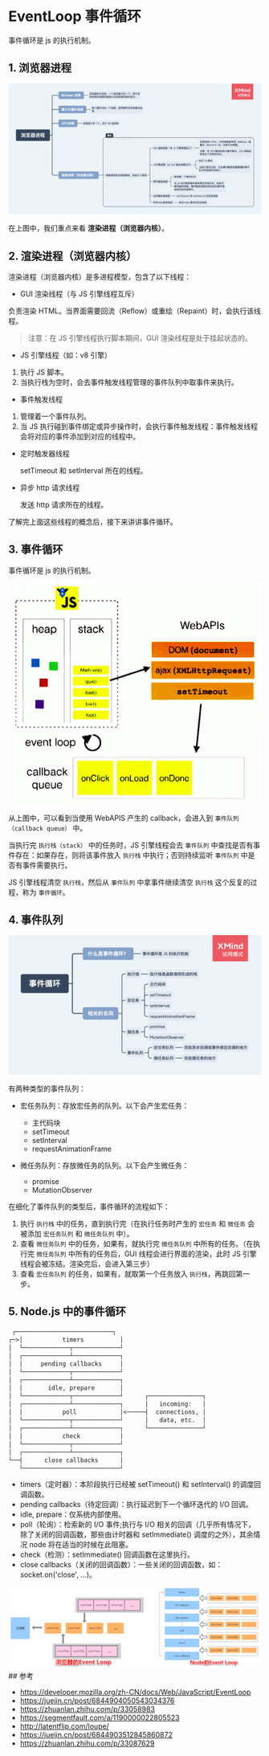 # EventLoop 事件循环

事件循环是 js 的执行机制。

## 1. 浏览器进程

<img src="../../思维导图/浏览器进程.png">

在上图中，我们重点来看 **渲染进程（浏览器内核）**。

## 2. 渲染进程（浏览器内核）

渲染进程（浏览器内核）是多进程模型，包含了以下线程：

- GUI 渲染线程（与 JS 引擎线程互斥）

负责渲染 HTML。当界面需要回流（Reflow）或重绘（Repaint）时，会执行该线程。

> 注意：在 JS 引擎线程执行脚本期间，GUI 渲染线程是处于挂起状态的。

- JS 引擎线程（如：v8 引擎）

1. 执行 JS 脚本。
2. 当执行栈为空时，会去事件触发线程管理的事件队列中取事件来执行。

- 事件触发线程

1. 管理着一个事件队列。
2. 当 JS 执行碰到事件绑定或异步操作时，会执行事件触发线程：事件触发线程会将对应的事件添加到对应的线程中。

- 定时触发器线程

  setTimeout 和 setInterval 所在的线程。

- 异步 http 请求线程

  发送 http 请求所在的线程。

了解完上面这些线程的概念后，接下来讲讲事件循环。

## 3. 事件循环

事件循环是 js 的执行机制。

<img src="../../assets/事件循环.png">

从上图中，可以看到当使用 WebAPIS 产生的 callback，会进入到 `事件队列（callback queue）` 中。

当执行完 `执行栈（stack）` 中的任务时，JS 引擎线程会去 `事件队列` 中查找是否有事件存在：如果存在，则将该事件放入 `执行栈` 中执行；否则持续监听 `事件队列` 中是否有事件需要执行。

JS 引擎线程清空 `执行栈`，然后从 `事件队列` 中拿事件继续清空 `执行栈` 这个反复的过程，称为 `事件循环`。

## 4. 事件队列

<img src="../../思维导图/事件循环.png">

有两种类型的事件队列：

- 宏任务队列：存放宏任务的队列。以下会产生宏任务：

  - 主代码块
  - setTimeout
  - setInterval
  - requestAnimationFrame

- 微任务队列：存放微任务的队列。以下会产生微任务：

  - promise
  - MutationObserver

在细化了事件队列的类型后，事件循环的流程如下：

1. 执行 `执行栈` 中的任务，直到执行完（在执行任务时产生的 `宏任务` 和 `微任务` 会被添加 `宏任务队列` 和 `微任务队列` 中）。
2. 查看 `微任务队列` 中的任务，如果有，就执行完 `微任务队列` 中所有的任务。（在执行完 `微任务队列` 中所有的任务后，GUI 线程会进行界面的渲染，此时 JS 引擎线程会被冻结。渲染完后，会进入第三步）
3. 查看 `宏任务队列` 的任务，如果有，就取第一个任务放入 `执行栈`，再跳回第一步。

## 5. Node.js 中的事件循环

```
 ┌───────────────────────────┐
┌─>│           timers          │
│  └─────────────┬─────────────┘
│  ┌─────────────┴─────────────┐
│  │     pending callbacks     │
│  └─────────────┬─────────────┘
│  ┌─────────────┴─────────────┐
│  │       idle, prepare       │
│  └─────────────┬─────────────┘      ┌───────────────┐
│  ┌─────────────┴─────────────┐      │   incoming:   │
│  │           poll            │<─────┤  connections, │
│  └─────────────┬─────────────┘      │   data, etc.  │
│  ┌─────────────┴─────────────┐      └───────────────┘
│  │           check           │
│  └─────────────┬─────────────┘
│  ┌─────────────┴─────────────┐
└──┤      close callbacks      │
   └───────────────────────────┘
```

- timers（定时器）：本阶段执行已经被 setTimeout() 和 setInterval() 的调度回调函数。
- pending callbacks（待定回调）：执行延迟到下一个循环迭代的 I/O 回调。
- idle, prepare：仅系统内部使用。
- poll（轮询）：检索新的 I/O 事件;执行与 I/O 相关的回调（几乎所有情况下，除了关闭的回调函数，那些由计时器和 setImmediate() 调度的之外），其余情况 node 将在适当的时候在此阻塞。
- check（检测）：setImmediate() 回调函数在这里执行。
- close callbacks（关闭的回调函数）：一些关闭的回调函数，如：socket.on('close', ...)。

<img src="../../assets/浏览器和Nodejs事件循环对比.png">
## 参考

- https://developer.mozilla.org/zh-CN/docs/Web/JavaScript/EventLoop
- https://juejin.cn/post/6844904050543034376
- https://zhuanlan.zhihu.com/p/33058983
- https://segmentfault.com/a/1190000022805523
- http://latentflip.com/loupe/
- https://juejin.cn/post/6844903512845860872
- https://zhuanlan.zhihu.com/p/33087629
